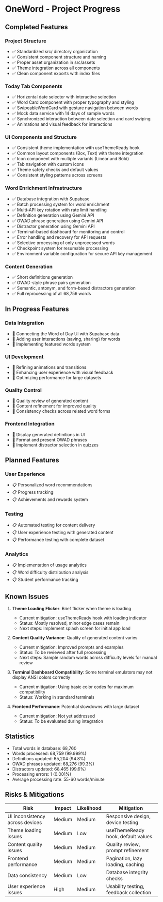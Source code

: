 # OneWord - Project Progress

## Completed Features

### Project Structure
- ✅ Standardized src/ directory organization
- ✅ Consistent component structure and naming
- ✅ Proper asset organization in src/assets
- ✅ Theme integration across all components
- ✅ Clean component exports with index files

### Today Tab Components
- ✅ Horizontal date selector with interactive selection
- ✅ Word Card component with proper typography and styling
- ✅ SwipeableWordCard with gesture navigation between words
- ✅ Mock data service with 14 days of sample words
- ✅ Synchronized interaction between date selection and card swiping
- ✅ Animations and visual feedback for interactions

### UI Components and Structure
- ✅ Consistent theme implementation with useThemeReady hook
- ✅ Common layout components (Box, Text) with theme integration
- ✅ Icon component with multiple variants (Linear and Bold)
- ✅ Tab navigation with custom icons
- ✅ Theme safety checks and default values
- ✅ Consistent styling patterns across screens

### Word Enrichment Infrastructure
- ✅ Database integration with Supabase
- ✅ Batch processing system for word enrichment
- ✅ Multi-API key rotation with rate limit handling
- ✅ Definition generation using Gemini API
- ✅ OWAD phrase generation using Gemini API
- ✅ Distractor generation using Gemini API
- ✅ Terminal-based dashboard for monitoring and control
- ✅ Error handling and recovery for API requests
- ✅ Selective processing of only unprocessed words
- ✅ Checkpoint system for resumable processing
- ✅ Environment variable configuration for secure API key management

### Content Generation
- ✅ Short definitions generation
- ✅ OWAD-style phrase pairs generation
- ✅ Semantic, antonym, and form-based distractors generation
- ✅ Full reprocessing of all 68,759 words

## In Progress Features

### Data Integration
- 🔄 Connecting the Word of Day UI with Supabase data
- 🔄 Adding user interactions (saving, sharing) for words
- 🔄 Implementing featured words system

### UI Development
- 🔄 Refining animations and transitions
- 🔄 Enhancing user experience with visual feedback
- 🔄 Optimizing performance for large datasets

### Quality Control
- 🔄 Quality review of generated content
- 🔄 Content refinement for improved quality
- 🔄 Consistency checks across related word forms

### Frontend Integration
- 🔄 Display generated definitions in UI
- 🔄 Format and present OWAD phrases
- 🔄 Implement distractor selection in quizzes

## Planned Features

### User Experience
- 📋 Personalized word recommendations
- 📋 Progress tracking
- 📋 Achievements and rewards system

### Testing
- 📋 Automated testing for content delivery
- 📋 User experience testing with generated content
- 📋 Performance testing with complete dataset

### Analytics
- 📋 Implementation of usage analytics
- 📋 Word difficulty distribution analysis
- 📋 Student performance tracking

## Known Issues

1. **Theme Loading Flicker**: Brief flicker when theme is loading
   - Current mitigation: useThemeReady hook with loading indicator
   - Status: Mostly resolved, minor edge cases remain
   - Next steps: Implement splash screen for initial app load

2. **Content Quality Variance**: Quality of generated content varies
   - Current mitigation: Improved prompts and examples
   - Status: To be reviewed after full processing
   - Next steps: Sample random words across difficulty levels for manual review

3. **Terminal Dashboard Compatibility**: Some terminal emulators may not display ANSI colors correctly
   - Current mitigation: Using basic color codes for maximum compatibility
   - Status: Working in standard terminals

4. **Frontend Performance**: Potential slowdowns with large dataset
   - Current mitigation: Not yet addressed
   - Status: To be evaluated during integration

## Statistics

- Total words in database: 68,760
- Words processed: 68,759 (99.999%)
- Definitions updated: 65,204 (94.8%)
- OWAD phrases updated: 68,276 (99.3%)
- Distractors updated: 68,465 (99.6%)
- Processing errors: 1 (0.001%)
- Average processing rate: 55-60 words/minute

## Risks & Mitigations

| Risk | Impact | Likelihood | Mitigation |
|------|--------|------------|------------|
| UI inconsistency across devices | Medium | Medium | Responsive design, device testing |
| Theme loading issues | Medium | Low | useThemeReady hook, default values |
| Content quality issues | Medium | Medium | Quality review, prompt refinement |
| Frontend performance | Medium | Medium | Pagination, lazy loading, caching |
| Data consistency | Medium | Low | Database integrity checks |
| User experience issues | High | Medium | Usability testing, feedback collection | 